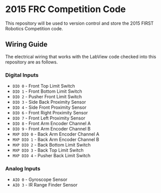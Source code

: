 # 2015 FRC Competition Code
This repository will be used to version control and store the 2015 FIRST Robotics Competition code.  

## Wiring Guide 
The electrical wiring that works with the LabView code checked into this repository are as follows. 

### Digital Inputs
* `DIO 0` - Front Top Limit Switch 
* `DIO 1` - Front Bottom Limit Switch
* `DIO 2` - Pusher Front Limit Switch
* `DIO 3` - Side Back Proximity Sensor
* `DIO 4` - Side Front Proximity Sensor
* `DIO 6` - Front Right Proximity Sensor
* `DIO 7` - Front Left Proximity Sensor
* `DIO 8` - Front Arm Encoder Channel A
* `DIO 9` - Front Arm Encoder Channel B
* `MXP DIO 0` - Back Arm Encoder Channel A
* `MXP DIO 1` - Back Arm Encoder Channel B
* `MXP DIO 2` - Back Bottom Limit Switch
* `MXP DIO 3` - Back Top Limit Switch
* `MXP DIO 4` - Pusher Back Limit Switch

### Analog Inputs
* `AIO 0` - Gyroscope Sensor
* `AIO 3` - IR Range Finder Sensor
